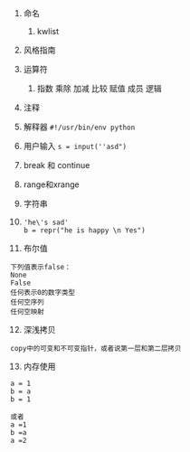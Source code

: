 1. 命名
   1. kwlist
2. 风格指南
3. 运算符
   1. 指数 乘除 加减 比较 赋值 成员 逻辑
4. 注释
5. 解释器
   `#!/usr/bin/env python`
6. 用户输入
   `s = input(''asd")`
7. break 和 continue
8. range和xrange
9. 字符串

10. ```
    'he\'s sad'
    b = repr("he is happy \n Yes")
    ```
11. 布尔值

```
下列值表示false：
None
False
任何表示0的数字类型
任何空序列
任何空映射
```

12. 深浅拷贝

```
copy中的可变和不可变指针，或者说第一层和第二层拷贝
```

13. 内存使用

```
a = 1
b = a
b = 1

或者
a =1 
b =a 
a =2
```



